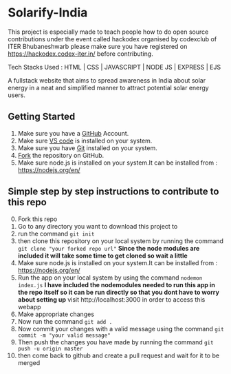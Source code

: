 # Solarify-India


This project is especially made  to teach people how to do open source contributions under the event called hackodex organised by codexclub of ITER Bhubaneshwarb please make sure you have registered on https://hackodex.codex-iter.in/ before contributing.

Tech Stacks Used : HTML | CSS | JAVASCRIPT | NODE JS | EXPRESS | EJS 

A fullstack website that aims to spread awareness in India about solar energy in a neat and simplified manner to attract potential solar energy users.

## Getting Started
1. Make sure you have a <a href="https://github.com">GitHub</a> Account.
2. Make sure <a href="https://github.com">VS code</a> is installed on your system.
3. Make sure you have <a href="https://git-scm.com/downloads">Git</a> installed on your system.
4. <a href="https://docs.github.com/en/get-started/quickstart/fork-a-repo">Fork</a> the repository on GitHub.
5. Make sure node.js is installed on your system.It can be installed from : https://nodejs.org/en/





## Simple step by step instructions to contribute to this repo
0. Fork this repo
1. Go to any directory you want to download this project to 
2. run the command `git init`
3. then clone this repository on your local system by running the command `git clone "your forked repo url"`
 **Since the node modules are included it will take some time to get cloned so wait a little**
4. Make sure node.js is installed on your system.It can be installed from : https://nodejs.org/en/
5. Run the app on your local system by using the command `nodemon index.js`
**I have included the nodemodules needed to run this app in the repo itself so it can be run directly so that you dont have to worry about setting up**
visit http://localhost:3000 in order to access this webapp
6. Make appropriate changes
7. Now run the command `git add .`
8. Now commit your changes with a valid message using the command `git commit -m "your valid message"`
9. Then push the changes you have made by running the command `git push -u origin master`
10. then come back to github and create a pull request and wait for it to be merged












